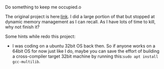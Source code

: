 Do something to keep me occupied.o

The original project is here:[link](http://www.jamesmolloy.co.uk/tutorial_html/1.-Environment%20setup.html).
I did a large portion of that but stopped at dynamic memory management as I can recall.
As I have lots of time to kill, why not finish it?

Some hints while redo this project:
* I was coding on a ubuntu 32bit OS back then. So if anyone works on a 64bit OS for now just like I do,
 maybe you can save the effort of building a cross-compiler target 32bit machine by running this:```sudo apt install gcc-multilib```.

